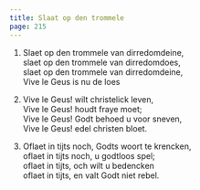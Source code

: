 ```yaml
---
title: Slaat op den trommele
page: 215
---  
```



1. Slaet op den trommele van dirredomdeine,  
slaet op den trommele van dirredomdoes,  
slaet op den trommele van dirredomdeine,  
Vive le Geus is nu de loes  



2. Vive le Geus! wilt christelick leven,  
Vive le Geus! houdt fraye moet;  
Vive le Geus! Godt behoed u voor sneven,  
Vive le Geus! edel christen bloet.  



3. Oflaet in tijts noch, Godts woort te krencken,  
oflaet in tijts noch, u godtloos spel;  
oflaet in tijts, och wilt u bedencken  
oflaet in tijts, en valt Godt niet rebel.  